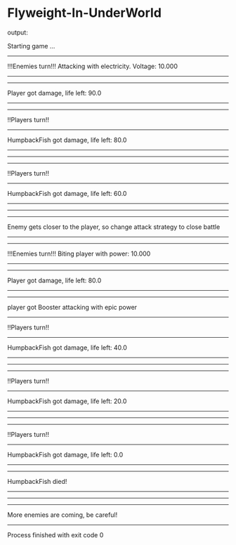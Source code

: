 # Flyweight-In-UnderWorld

output:

Starting game ... 
****************************************
!!!Enemies turn!!!
Attacking with electricity. Voltage: 10.000
****************************************
****************************************
Player got damage, life left: 90.0
****************************************
****************************************
!!Players turn!!
****************************************
HumpbackFish got damage, life left: 80.0
****************************************
****************************************
****************************************
!!Players turn!!
****************************************
HumpbackFish got damage, life left: 60.0
****************************************
****************************************
****************************************
Enemy gets closer to the player, so change attack strategy to close battle
****************************************
****************************************
!!!Enemies turn!!!
Biting player with power: 10.000
****************************************
****************************************
Player got damage, life left: 80.0
****************************************
****************************************
player got Booster
attacking with epic power
****************************************
!!Players turn!!
****************************************
HumpbackFish got damage, life left: 40.0
****************************************
****************************************
****************************************
!!Players turn!!
****************************************
HumpbackFish got damage, life left: 20.0
****************************************
****************************************
****************************************
!!Players turn!!
****************************************
HumpbackFish got damage, life left: 0.0
****************************************
****************************************
HumpbackFish died!
****************************************
****************************************
****************************************
More enemies are coming, be careful!
****************************************

Process finished with exit code 0
